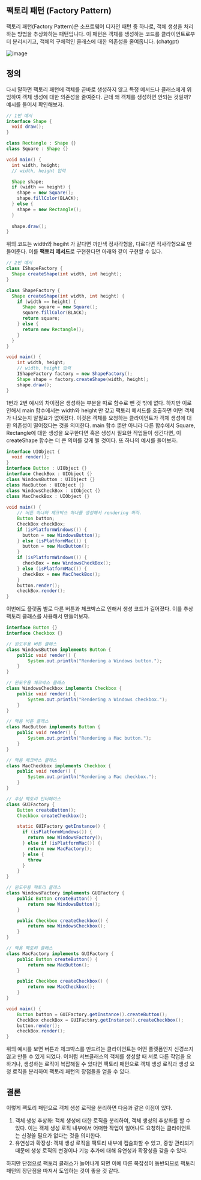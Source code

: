 ## 팩토리 패턴 (Factory Pattern)

팩토리 패턴(Factory Pattern)은 소프트웨어 디자인 패턴 중 하나로, 객체 생성을 처리하는 방법을 추상화하는 패턴입니다. 이 패턴은 객체를 생성하는 코드를 클라이언트로부터 분리시키고, 객체의 구체적인 클래스에 대한 의존성을 줄여줍니다. (chatgpt)

![image](https://github.com/sjdy92/design_pattern/assets/11484867/aa3b4bc2-c573-4825-9183-293a50ab80fa)

## 정의
다시 말하면 팩토리 패턴에 객체를 곧바로 생성하지 않고 특정 메서드나 클래스에게 위임하여 객체 생성에 대한 의존성을 줄여준다. 근데 왜 객체를 생성하면 안되는 것일까? 예시를 들어서 확인해보자.

```java
// 1번 예시
interface Shape { 
  void draw();
}

class Rectangle : Shape {}
class Square : Shape {}

void main() {
  int width, height;
  // width, height 입력

  Shape shape;
  if (width == height) {
    shape = new Square();
    shape.fillColor(BLACK);
  } else {
    shape = new Rectangle();
  }
  
  shape.draw();
}
```

위의 코드는 width와 hegiht 가 같다면 까만색 정사각형을, 다르다면 직사각형으로 만들어준다. 이를 **팩토리 메서드**로 구현한다면 아래와 같이 구현할 수 있다.

```java
// 2번 예시
class IShapeFactory {
  Shape createShape(int width, int height);
}

class ShapeFactory {
  Shape createShape(int width, int height) {
    if (width == height) {
      Shape square = new Square();
      square.fillColor(BLACK);
      return square;
    } else {
      return new Rectangle();
    }
  }
}

void main() {
    int width, height;
    // width, height 입력
    IShapeFactory factory = new ShapeFactory();
    Shape shape = factory.createShape(width, height);
    shape.draw();
}
```
1번과 2번 예시의 차이점은 생성하는 부분을 따로 함수로 뺀 것 밖에 없다. 하지만 이로 인해서 main 함수에서는 width와 height 만 갖고 팩토리 메서드를 호출하면 어떤 객체가 나오는지 알필요가 없어졌다. 이것은 객체를 요청하는 클라이언트가 객체 생성에 대한 의존성이 떨어졌다는 것을 의미한다. main 함수 뿐만 아니라 다른 함수에서 Square, Rectangle에 대한 생성을 요구한다면 혹은 생성시 필요한 작업들이 생긴다면, 이 createShape 함수는 더 큰 의미를 갖게 될 것이다. 또 하나의 예시를 들어보자.

```java
interface UIObject {
  void render();
}
interface Button : UIObject {}
interface CheckBox : UIObject {}
class WindowsButton : UIObject {}
class MacButton : UIObject {}
class WindowsCheckBox : UIObject {}
class MacCheckBox : UIObject {}
  
void main() {
    // 버튼 하나와 체크박스 하나를 생성해서 rendering 하자.
    Button button;
    CheckBox checkBox;
    if (isPlatformWindows()) {
      button = new WindowsButton();
    } else (isPlatformMac()) {
      button = new MacButton();
    }
    if (isPlatformWindows()) {
      checkBox = new WindowsCheckBox();
    } else (isPlatformMac()) {
      checkBox = new MacCheckBox();
    }
    button.render();
    checkBox.render();
}
```

이번에도 플랫폼 별로 다른 버튼과 체크박스로 인해서 생성 코드가 길어졌다. 이를 추상 팩토리 클래스를 사용해서 만들어보자.

```java
interface Button {}
interface Checkbox {}

// 윈도우용 버튼 클래스
class WindowsButton implements Button {
    public void render() {
        System.out.println("Rendering a Windows button.");
    }
}

// 윈도우용 체크박스 클래스
class WindowsCheckbox implements Checkbox {
    public void render() {
        System.out.println("Rendering a Windows checkbox.");
    }
}

// 맥용 버튼 클래스
class MacButton implements Button {
    public void render() {
        System.out.println("Rendering a Mac button.");
    }
}

// 맥용 체크박스 클래스
class MacCheckbox implements Checkbox {
    public void render() {
        System.out.println("Rendering a Mac checkbox.");
    }
}

// 추상 팩토리 인터페이스
class GUIFactory {
    Button createButton();
    Checkbox createCheckbox();

    static GUIFactory getInstance() {
      if (isPlatformWindows()) {
        return new WindowsFactory();
      } else if (isPlatformMac()) {
        return new MacFactory();
      } else {
        throw
      }
    }
}

// 윈도우용 팩토리 클래스
class WindowsFactory implements GUIFactory {
    public Button createButton() {
        return new WindowsButton();
    }

    public Checkbox createCheckbox() {
        return new WindowsCheckbox();
    }
}

// 맥용 팩토리 클래스
class MacFactory implements GUIFactory {
    public Button createButton() {
        return new MacButton();
    }

    public Checkbox createCheckbox() {
        return new MacCheckbox();
    }
}

void main() {
    Button button = GUIFactory.getInstance().createButton();
    CheckBox checkBox = GUIFactory.getInstance().createCheckbox();
    button.render();
    checkBox.render();
}
```

위의 예시를 보면 버튼과 체크박스를 만드려는 클라이언트는 어떤 플랫폼인지 신경쓰지 않고 만들 수 있게 되었다. 이처럼 서브클래스의 객체를 생성할 때 서로 다른 작업을 요하거나, 생성하는 로직이 복잡해질 수 있다면 팩토리 패턴으로 객체 생성 로직과 생성 요청 로직을 분리하여 팩토리 패턴의 장점들을 얻을 수 있다.


## 결론

이렇게 팩토리 패턴으로 객체 생성 로직을 분리하면 다음과 같은 이점이 있다.

1. 객체 생성 추상화: 객체 생성에 대한 로직을 분리하여, 객체 생성의 추상화를 할 수 있다. 이는 객체 생성 로직 내부에서 어떠한 작업이 일어나도 요청하는 클라이언트는 신경쓸 필요가 없다는 것을 의미한다.
2. 유연성과 확장성: 객체 생성 로직을 팩토리 내부에 캡슐화할 수 있고, 중앙 관리되기 때문에 생성 로직의 변경이나 기능 추가에 대해 유연성과 확장성을 갖을 수 있다. 


하지만 단점으로 팩토리 클래스가 늘어나게 되면 이에 따른 복잡성이 동반되므로 팩토리 패턴의 장단점을 따져서 도입하는 것이 좋을 것 같다.



